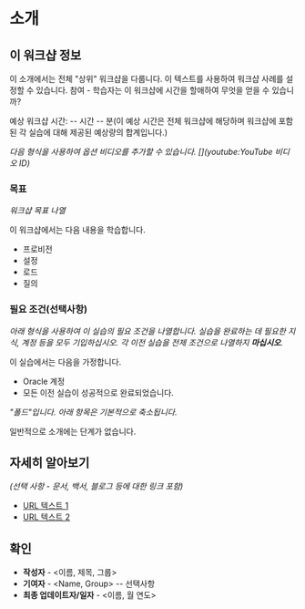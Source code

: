 # 소개

## 이 워크샵 정보

이 소개에서는 전체 "상위" 워크샵을 다룹니다. 이 텍스트를 사용하여 워크샵 사례를 설정할 수 있습니다. 참여 - 학습자는 이 워크샵에 시간을 할애하여 무엇을 얻을 수 있습니까?

예상 워크샵 시간: -- 시간 -- 분(이 예상 시간은 전체 워크샵에 해당하며 워크샵에 포함된 각 실습에 대해 제공된 예상량의 합계입니다.)

_다음 형식을 사용하여 옵션 비디오를 추가할 수 있습니다. \[\](youtube:YouTube 비디오 ID)_

[](youtube:zNKxJjkq0Pw)

### 목표

_워크샵 목표 나열_

이 워크샵에서는 다음 내용을 학습합니다.

*   프로비전
*   설정
*   로드
*   질의

### 필요 조건(선택사항)

_아래 형식을 사용하여 이 실습의 필요 조건을 나열합니다. 실습을 완료하는 데 필요한 지식, 계정 등을 모두 기입하십시오. 각 이전 실습을 전제 조건으로 나열하지 **마십시오**._

이 실습에서는 다음을 가정합니다.

*   Oracle 계정
*   모든 이전 실습이 성공적으로 완료되었습니다.

_"폴드"입니다. 아래 항목은 기본적으로 축소됩니다._

일반적으로 소개에는 단계가 없습니다.

## 자세히 알아보기

_(선택 사항 - 문서, 백서, 블로그 등에 대한 링크 포함)_

*   [URL 텍스트 1](http://docs.oracle.com)
*   [URL 텍스트 2](http://docs.oracle.com)

## 확인

*   **작성자** - <이름, 제목, 그룹>
*   **기여자** - <Name, Group> -- 선택사항
*   **최종 업데이트자/일자** - <이름, 월 연도>